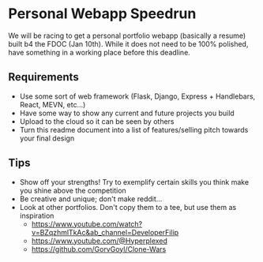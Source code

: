 # Personal Webapp Speedrun
We will be racing to get a personal portfolio webapp (basically a resume) built b4 the FDOC (Jan 10th). While it does not need to be 100% polished, have something in a working place before this deadline.

## Requirements
* Use some sort of web framework (Flask, Django, Express + Handlebars, React, MEVN, etc...)
* Have some way to show any current and future projects you build
* Upload to the cloud so it can be seen by others
* Turn this readme document into a list of features/selling pitch towards your final design

## Tips
* Show off your strengths! Try to exemplify certain skills you think make you shine above the competition
* Be creative and unique; don't make reddit...
* Look at other portfolios. Don't copy them to a tee, but use them as inspiration
  * https://www.youtube.com/watch?v=BZqzhmlTkAc&ab_channel=DeveloperFilip
  * https://www.youtube.com/@Hyperplexed
  * https://github.com/GorvGoyl/Clone-Wars
